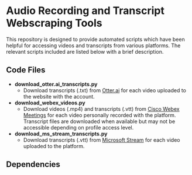 # Audio Recording and Transcript Webscraping Tools

This repository is designed to provide automated scripts which have been helpful for accessing videos and transcripts from various platforms. The relevant scripts included are listed below with a brief description.

## Code Files

* **download_otter.ai_transcripts.py**
	* Download transcripts (.txt) from [Otter.ai](https://otter.ai/ "Otter.ai") for each video uploaded to the website with the account.
* **download_webex_videos.py**
	* Download videos (.mp4) and transcripts (.vtt) from [Cisco Webex Meetings](https://www.webex.com "Cisco Webex") for each video personally recorded with the platform. Transcript files are downloaded when available but may not be accessible depending on profile access level.
* **download_ms_stream_transcripts.py**
	* Download transcripts (.vtt) from [Microsoft Stream](https://www.microsoft.com/en-us/microsoft-365/microsoft-stream "MS Stream") for each video uploaded to the platform.

## Dependencies
